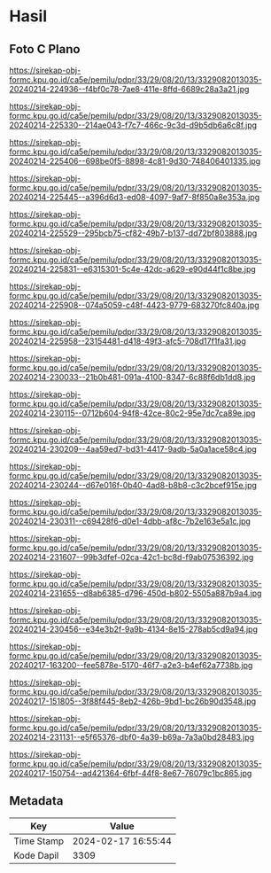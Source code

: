 # Hasil

## Foto C Plano

https://sirekap-obj-formc.kpu.go.id/ca5e/pemilu/pdpr/33/29/08/20/13/3329082013035-20240214-224936--f4bf0c78-7ae8-411e-8ffd-6689c28a3a21.jpg

https://sirekap-obj-formc.kpu.go.id/ca5e/pemilu/pdpr/33/29/08/20/13/3329082013035-20240214-225330--214ae043-f7c7-466c-9c3d-d9b5db6a6c8f.jpg

https://sirekap-obj-formc.kpu.go.id/ca5e/pemilu/pdpr/33/29/08/20/13/3329082013035-20240214-225406--698be0f5-8898-4c81-9d30-748406401335.jpg

https://sirekap-obj-formc.kpu.go.id/ca5e/pemilu/pdpr/33/29/08/20/13/3329082013035-20240214-225445--a396d6d3-ed08-4097-9af7-8f850a8e353a.jpg

https://sirekap-obj-formc.kpu.go.id/ca5e/pemilu/pdpr/33/29/08/20/13/3329082013035-20240214-225529--295bcb75-cf82-49b7-b137-dd72bf803888.jpg

https://sirekap-obj-formc.kpu.go.id/ca5e/pemilu/pdpr/33/29/08/20/13/3329082013035-20240214-225831--e6315301-5c4e-42dc-a629-e90d44f1c8be.jpg

https://sirekap-obj-formc.kpu.go.id/ca5e/pemilu/pdpr/33/29/08/20/13/3329082013035-20240214-225908--074a5059-c48f-4423-9779-683270fc840a.jpg

https://sirekap-obj-formc.kpu.go.id/ca5e/pemilu/pdpr/33/29/08/20/13/3329082013035-20240214-225958--23154481-d418-49f3-afc5-708d17f1fa31.jpg

https://sirekap-obj-formc.kpu.go.id/ca5e/pemilu/pdpr/33/29/08/20/13/3329082013035-20240214-230033--21b0b481-091a-4100-8347-6c88f6db1dd8.jpg

https://sirekap-obj-formc.kpu.go.id/ca5e/pemilu/pdpr/33/29/08/20/13/3329082013035-20240214-230115--0712b604-94f8-42ce-80c2-95e7dc7ca89e.jpg

https://sirekap-obj-formc.kpu.go.id/ca5e/pemilu/pdpr/33/29/08/20/13/3329082013035-20240214-230209--4aa59ed7-bd31-4417-9adb-5a0a1ace58c4.jpg

https://sirekap-obj-formc.kpu.go.id/ca5e/pemilu/pdpr/33/29/08/20/13/3329082013035-20240214-230244--d67e016f-0b40-4ad8-b8b8-c3c2bcef915e.jpg

https://sirekap-obj-formc.kpu.go.id/ca5e/pemilu/pdpr/33/29/08/20/13/3329082013035-20240214-230311--c69428f6-d0e1-4dbb-af8c-7b2e163e5a1c.jpg

https://sirekap-obj-formc.kpu.go.id/ca5e/pemilu/pdpr/33/29/08/20/13/3329082013035-20240214-231607--99b3dfef-02ca-42c1-bc8d-f9ab07536392.jpg

https://sirekap-obj-formc.kpu.go.id/ca5e/pemilu/pdpr/33/29/08/20/13/3329082013035-20240214-231655--d8ab6385-d796-450d-b802-5505a887b9a4.jpg

https://sirekap-obj-formc.kpu.go.id/ca5e/pemilu/pdpr/33/29/08/20/13/3329082013035-20240214-230456--e34e3b2f-9a9b-4134-8e15-278ab5cd9a94.jpg

https://sirekap-obj-formc.kpu.go.id/ca5e/pemilu/pdpr/33/29/08/20/13/3329082013035-20240217-163200--fee5878e-5170-46f7-a2e3-b4ef62a7738b.jpg

https://sirekap-obj-formc.kpu.go.id/ca5e/pemilu/pdpr/33/29/08/20/13/3329082013035-20240217-151805--3f88f445-8eb2-426b-9bd1-bc26b90d3548.jpg

https://sirekap-obj-formc.kpu.go.id/ca5e/pemilu/pdpr/33/29/08/20/13/3329082013035-20240214-231131--e5f65376-dbf0-4a39-b69a-7a3a0bd28483.jpg

https://sirekap-obj-formc.kpu.go.id/ca5e/pemilu/pdpr/33/29/08/20/13/3329082013035-20240217-150754--ad421364-6fbf-44f8-8e67-76079c1bc865.jpg


## Metadata

| Key        | Value               |
| ---------- | ------------------- |
| Time Stamp | 2024-02-17 16:55:44 |
| Kode Dapil | 3309                |



